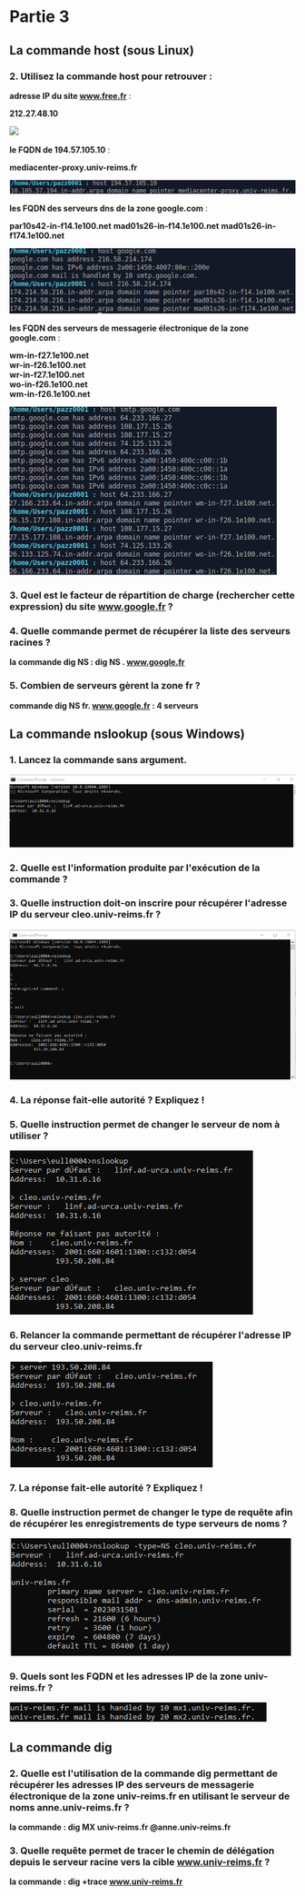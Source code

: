 # Partie 3
## La commande host (sous Linux)
### 2. Utilisez la commande host pour retrouver :
**adresse IP du site www.free.fr** : 

__212.27.48.10__

![](TD1_R2.05/TD1/P3_host_Q2_1.png)

**le FQDN de 194.57.105.10** : 

__mediacenter-proxy.univ-reims.fr__

![](TP1R205/TP1R205/P3_host_Q2_2.PNG)

**les FQDN des serveurs dns de la zone google.com** : 

__par10s42-in-f14.1e100.net__
__mad01s26-in-f14.1e100.net__
__mad01s26-in-f174.1e100.net__

![](TP1R205/TP1R205/P3_host_Q2_3.PNG)

**les FQDN des serveurs de messagerie électronique de la zone google.com** : 

__wm-in-f27.1e100.net__  
__wr-in-f26.1e100.net__  
__wr-in-f27.1e100.net__  
__wo-in-f26.1e100.net__  
__wm-in-f26.1e100.net__

![](TP1R205/TP1R205/P3_host_Q2_4.PNG)



### 3. Quel est le facteur de répartition de charge (rechercher cette expression) du site www.google.fr ?


### 4. Quelle commande permet de récupérer la liste des serveurs racines ?

__la commande dig NS : dig NS . www.google.fr__

### 5. Combien de serveurs gèrent la zone fr ?
__commande dig NS fr. www.google.fr : 4 serveurs__


## La commande nslookup (sous Windows)
### 1. Lancez la commande sans argument.
![](TP1R205/TP1R205/img1_PartWindows.png)

### 2. Quelle est l'information produite par l'exécution de la commande ?


### 3. Quelle instruction doit-on inscrire pour récupérer l'adresse IP du serveur cleo.univ-reims.fr ?
![](TP1R205/TP1R205/img3_partWindows.png)

### 4. La réponse fait-elle autorité ? Expliquez !


### 5. Quelle instruction permet de changer le serveur de nom à utiliser ?
![](TP1R205/TP1R205/img5_PartWindows.png)

### 6. Relancer la commande permettant de récupérer l'adresse IP du serveur cleo.univ-reims.fr
![](TP1R205/TP1R205/img6_PartWindows.png)


### 7. La réponse fait-elle autorité ? Expliquez !


### 8. Quelle instruction permet de changer le type de requête afin de récupérer les enregistrements de type serveurs de noms ?
![](TP1R205/TP1R205/img8_PartWindows.png)

### 9. Quels sont les FQDN et les adresses IP de la zone univ-reims.fr ?
![](TP1R205/TP1R205/img9_PartWindows.png)




## La commande dig

### 2. Quelle est l'utilisation de la commande dig permettant de récupérer les adresses IP des serveurs de messagerie électronique de la zone univ-reims.fr en utilisant le serveur de noms anne.univ-reims.fr ? 
__la commande  : dig MX univ-reims.fr @anne.univ-reims.fr__


### 3. Quelle requête permet de tracer le chemin de délégation depuis le serveur racine vers la cible www.univ-reims.fr ?
__la commande : dig +trace www.univ-reims.fr__